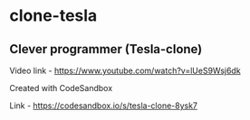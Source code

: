 # clone-tesla
## Clever programmer (Tesla-clone)

Video link - https://www.youtube.com/watch?v=lUeS9Wsj6dk


Created with CodeSandbox

Link - https://codesandbox.io/s/tesla-clone-8ysk7


